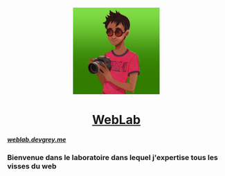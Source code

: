 <p align="center"><img src="logo.jpg" height="200"></p>

<a href="https://weblab.devgrey.me"><h1 align="center">WebLab</h1></a>

##### [***weblab.devgrey.me***](weblab.devgrey.me)
### Bienvenue dans le laboratoire dans lequel j'expertise tous les visses du web
